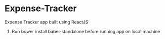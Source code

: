 # Expense-Tracker
Expense Tracker app built using ReactJS

1. Run bower install babel-standalone before running app on local machine
